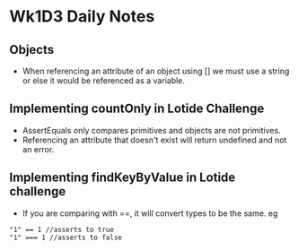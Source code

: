 # Wk1D3 Daily Notes

## Objects

- When referencing an attribute of an object using [] we must use a string or else it would be referenced as a variable.

## Implementing countOnly in Lotide Challenge
  - AssertEquals only compares primitives and objects are not primitives.
  - Referencing an attribute that doesn't exist will return undefined and not an error.

## Implementing findKeyByValue in Lotide challenge
  - If you are comparing with ==, it will convert types to be the same.
  eg
  ```
  "1" == 1 //asserts to true
  "1" === 1 //asserts to false
  ```
